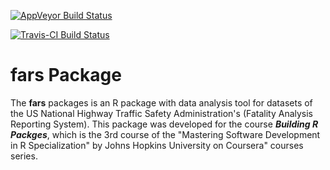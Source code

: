 [![AppVeyor Build Status](https://ci.appveyor.com/api/projects/status/github/friveramariani/fars?branch=master&svg=true)](https://ci.appveyor.com/project/friveramariani/fars)

[![Travis-CI Build Status](https://travis-ci.org/friveramariani/fars.svg?branch=master)](https://travis-ci.org/friveramariani/fars)

# fars Package

The **fars** packages is an R package with data analysis tool for datasets of the US National Highway Traffic Safety Administration's (Fatality Analysis Reporting System). This package was developed for the course ***Building R Packges***, which is the 3rd course of the "Mastering Software Development in R Specialization" by Johns Hopkins University on Coursera" courses series.

